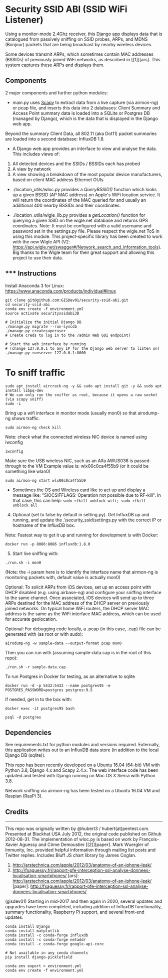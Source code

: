 Security SSID ABI (SSID WiFi Listener)
==========

Using a monitor-mode 2.4Ghz receiver, this Django app displays data that is catalogued from passively sniffing on SSID probes, ARPs, and MDNS (Bonjour) packets that are being broadcast by nearby wireless devices.

Some devices transmit ARPs, which sometimes contain MAC addresses (BSSIDs) of previously joined WiFi networks, as described in [[1]][ars].  This system captures these ARPs and displays them.

Components
----------

2 major components and further python modules:

* main.py uses [Scapy](http://www.secdev.org/projects/scapy/) to extract data from a live capture (via airmon-ng) or pcap file, and inserts this data into 2 databases: Client Summary and Access Point summary data is loaded into a SQLite or Postgres DB (managed by Django), which is the data that is displayed in the Django web app.

 Beyond the summary Client Data, all 802.11 (aka Dot11) packet summaries are loaded into a second database: InfluxDB 1.8.

* A Django web app provides an interface to view and analyse the data.
This includes views of:

1. All detected devices and the SSIDs / BSSIDs each has probed
1. A view by network
1. A view showing a breakdown of the most popular device manufacturers, based on client MAC address Ethernet OUIs

* ./location_utils/wloc.py provides a _QueryBSSID()_ function which looks up a given BSSID (AP MAC address) on Apple's WiFi location service. It will return the coordinates of the MAC queried for and usually an additional 400 nearby BSSIDs and their coordinates.

* ./location_utils/wigle_lib.py provides a _getLocation()_ function for querying a given SSID on the wigle.net database and returns GPS coordinates. Note: It must be configured with a valid username and password set in the settings.py file. Please respect the wigle.net ToS in using this module. This project-specific library has been created to work with the new Wigle API (V2: https://api.wigle.net/swagger#/Network_search_and_information_tools). Big thanks to the Wigle team for their great support and allowing this project to use their data.

*** Instructions
------------
Install Anaconda 3 for Linux: https://www.anaconda.com/products/individual#linux

```
git clone git@github.com:GISDev01/security-ssid-abi.git
cd security-ssid-abi
conda env create -f environment.yml
source activate securityssidabi38

# Initialize the initial Django DB
./manage.py migrate --run-syncdb 
./manage.py createsuperuser
# Create creds to log in to the /admin Web GUI endpoint)

# Start the web interface by running 
# (change 127.0.0.1 to any IP for the Django web server to listen on)
./manage.py runserver 127.0.0.1:8000

```

# To sniff traffic
```
sudo apt install aircrack-ng -y && sudo apt install git -y && sudo apt install libpq-dev
# We can only run the sniffer as root, because it opens a raw socket (via scapy sniff)
sudo -i
```

Bring up a wifi interface in monitor mode (usually mon0) so that airodump-ng shows traffic.

`sudo airmon-ng check kill`

Note: check what the connected wireless NIC device is named using iwconfig

`iwconfig`

Make sure the USB wireless NIC, such as an Alfa AWUS036 is passed-through to the VM
Example value is: wlx00c0ca4f55b9 (or it could be something like wlan0)

`sudo airmon-ng start wlx00c0ca4f55b9`

- Sometimes the OS and Wireless card like to act up and display a message like: "SIOCSIFFLAGS: Operation not possible due to RF-kill". In that case, this can help:
`sudo rfkill unblock wifi; sudo rfkill unblock all`

4. Optional (set to false by default in setting.py). Get InfluxDB up and running, and update the .\security_ssid\settings.py with the correct IP or hostname of the InfluxDB box.

Note: Fastest way to get it up and running for development is with Docker:

`docker run -p 8086:8086 influxdb:1.8.0`

5. Start live sniffing with:

 `./run.sh -i mon0`

 (Note: the -i param here is to identify the interface name that airmon-ng is monitoring packets with, default value is actually mon0)


Optional: To solicit ARPs from iOS devices, set up an access point with DHCP disabled (e.g. using airbase-ng) and configure your sniffing interface to the same channel.
Once associated, iOS devices will send up to three ARPs destined for the MAC address of the DHCP server on previously joined networks. On typical home WiFi routers, the DHCP server MAC address is the same as the WiFi interface MAC address, which can be used for accurate geolocation.

Optional: For debugging code locally, a .pcap (in this case, .cap) file can be generated with (as root or with sudo):

`airodump-ng -w sample-data --output-format pcap mon0`

Then you can run with (assuming sample-data.cap is in the root of this repo):

`./run.sh -r sample-data.cap`

To run Postgres in Docker for testing, as an alternative to sqlite
```
docker run -d -p 5432:5432 --name postgres95 -e POSTGRES_PASSWORD=postgres postgres:9.5
```
If needed, get in to the box with:

`docker exec -it postgres95 bash`

`psql -U postgres`


Dependencies
------------------------------------------------------------------------------------------------------------
See requirements.txt for python modules and versions required.
Externally, this application writes out to an InfluxDB data store (in addition to the local Django DB (sqlite)).

This repo has been recently developed on a Ubuntu 16.04 (64-bit) VM with Python 3.8, Django 4.x and Scapy 2.4.x. 
The web interface code has been updated and tested with Django running on Mac OS X Sierra with Python 3.8.

Network sniffing via airmon-ng has been tested on a Ubuntu 16.04 VM and Raspian (RasPi 3).

Credits
------------------------------------------------------------------------------------------------------------
------------------------------------------------------------------------------------------------------------
This repo was originally written by @hubert3 / hubert(at)pentest.com. Presented at Blackhat USA July 2012, the original code published on Github 2012-08-31.
The implementation of wloc.py is based on work by François-Xavier Aguessy and Côme Demoustier [[2]][paper].
Mark Wuergler of Immunity, Inc. provided helpful information through mailing list posts and Twitter replies.
Includes Bluff JS chart library by James Coglan.
1. http://arstechnica.com/apple/2012/03/anatomy-of-an-iphone-leak/
2. http://fxaguessy.fr/rapport-pfe-interception-ssl-analyse-donnees-localisation-smartphones/
[ars]: http://arstechnica.com/apple/2012/03/anatomy-of-an-iphone-leak/
[paper]: http://fxaguessy.fr/rapport-pfe-interception-ssl-analyse-donnees-localisation-smartphones/

(gisdev01) Starting in mid-2017 and then again in 2020, several updates and upgrades have been completed, including addition of InfluxDB functionality, summary functionality, Raspberry Pi support, and several front-end updates.



```
conda install Django
conda install matplotlib
conda install -c conda-forge influxdb
conda install -c conda-forge netaddr
conda install -c conda-forge google-api-core

# Not available in any conda channels
pip install django-picklefield

conda env export > environment.yml
conda env create -f environment.yml




```